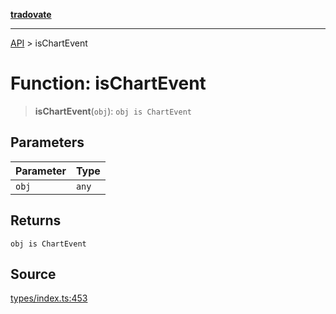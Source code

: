 [**tradovate**](../README.md)

***

[API](../API.md) > isChartEvent

# Function: isChartEvent

> **isChartEvent**(`obj`): `obj is ChartEvent`

## Parameters

| Parameter | Type |
| :------ | :------ |
| `obj` | `any` |

## Returns

`obj is ChartEvent`

## Source

[types/index.ts:453](https://github.com/cgilly2fast/tradovate-typescript/blob/b1caea5/src/types/index.ts#L453)
